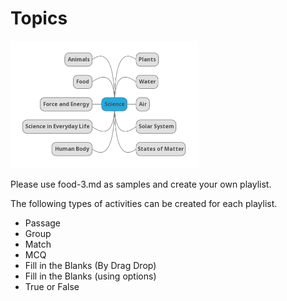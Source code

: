 # Topics

<img src="../images/science_mindmap.png" width="300" >

Please use food-3.md as samples and create your own playlist.

The following types of activities can be created for each playlist.

- Passage
- Group
- Match
- MCQ
- Fill in the Blanks (By Drag Drop)
- Fill in the Blanks (using options)
- True or False
